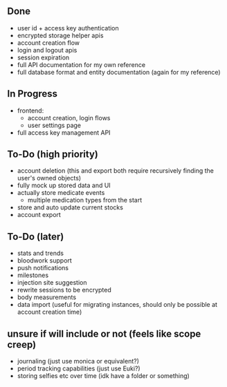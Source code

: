 ## Done
 - user id + access key authentication
 - encrypted storage helper apis
 - account creation flow
 - login and logout apis
 - session expiration
 - full API documentation for my own reference
 - full database format and entity documentation (again for my reference)

## In Progress
 - frontend:
   * account creation, login flows
   * user settings page
 - full access key management API

## To-Do (high priority)
 - account deletion (this and export both require recursively finding the user's owned objects)
 - fully mock up stored data and UI
 - actually store medicate events
   * multiple medication types from the start
 - store and auto update current stocks
 - account export

## To-Do (later)
 - stats and trends
 - bloodwork support
 - push notifications
 - milestones
 - injection site suggestion
 - rewrite sessions to be encrypted
 - body measurements
 - data import (useful for migrating instances, should only be possible at account creation time)

## unsure if will include or not (feels like scope creep)
 - journaling (just use monica or equivalent?)
 - period tracking capabilities (just use Euki?)
 - storing selfies etc over time (idk have a folder or something)
